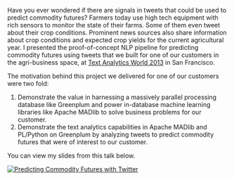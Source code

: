 Have you ever wondered if there are signals in tweets that could be used to predict commodity futures? Farmers today use high tech equipment with rich sensors to monitor the state of their farms. Some of them even tweet about their crop conditions. Prominent news sources also share information about crop conditions and expected crop yields for the current agricultural year. I presented the proof-of-concept NLP pipeline for predicting commodity futures using tweets that we built for one of our customers in the agri-business space, at [Text Analytics World 2013](http://www.textanalyticsworld.com/pdf/sf14/1515_Ramanujam.pdf) in San Francisco.  

The motivation behind this project we delivered for one of our customers were two fold:
1. Demonstrate the value in harnessing a massively parallel processing database like Greenplum and power in-database machine learning libraries like Apache MADlib to solve business problems for our customer.
2. Demonstrate the text analytics capabilities in Apache MADlib and PL/Python on Greenplum by analyzing tweets to predict commodity futures that were of interest to our customer.

You can view my slides from this talk below.

[![Predicting Commodity Futures with Twitter](https://raw.githubusercontent.com/vatsan/vatsan.github.io/master/assets/img/sample/twitter_commodity_futures_taw_2013.png)](https://www.slideshare.net/SrivatsanRamanujam/sramanujam-taw-2014)
